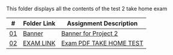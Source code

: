 This folder displays all the contents of the test 2 take home exam

|   #    | Folder Link       | Assignment Description                          |
|------- |-------------------|-------------------------------------------------|
| [01](.Banner) |  [Banner](./Banner) | [ Banner for Project 2](./Banner)|
| [02](.exam.pdf) |  [EXAM LINK](./exam.pdf) | [Exam PDF TAKE HOME TEST](./exam.pdf)   |
